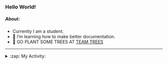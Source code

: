 ### Hello World!

##### About:
- Currently I am a student.
- 🌱 I’m learning how to make better documentation.
- 🌱 GO PLANT SOME TREES AT [TEAM TREES](https://teamtrees.org/)

---
<details>
  <summary>:zap: My Activity:</summary>
  
<!--START_SECTION:waka-->
![Code Time](http://img.shields.io/badge/Code%20Time-1%2C252%20hrs%2018%20mins-blue)

**I'm a Night 🦉** 

```text
🌞 Morning                2109 commits        ███░░░░░░░░░░░░░░░░░░░░░░   10.37 % 
🌆 Daytime                6768 commits        ████████░░░░░░░░░░░░░░░░░   33.29 % 
🌃 Evening                5866 commits        ███████░░░░░░░░░░░░░░░░░░   28.85 % 
🌙 Night                  5589 commits        ███████░░░░░░░░░░░░░░░░░░   27.49 % 
```
📅 **I'm Most Productive on Wednesday** 

```text
Monday                   2774 commits        ███░░░░░░░░░░░░░░░░░░░░░░   13.64 % 
Tuesday                  2790 commits        ███░░░░░░░░░░░░░░░░░░░░░░   13.72 % 
Wednesday                4795 commits        ██████░░░░░░░░░░░░░░░░░░░   23.58 % 
Thursday                 2688 commits        ███░░░░░░░░░░░░░░░░░░░░░░   13.22 % 
Friday                   2221 commits        ███░░░░░░░░░░░░░░░░░░░░░░   10.92 % 
Saturday                 1769 commits        ██░░░░░░░░░░░░░░░░░░░░░░░   08.70 % 
Sunday                   3295 commits        ████░░░░░░░░░░░░░░░░░░░░░   16.21 % 
```


📊 **This Week I Spent My Time On** 

```text
🔥 Editors: 
IntelliJ                 1 hr 11 mins        ████████████████████████░   94.98 % 
Android Studio           3 mins              █░░░░░░░░░░░░░░░░░░░░░░░░   05.02 % 

🐱‍💻 Projects: 
library_management_system42 mins             ██████████████░░░░░░░░░░░   57.22 % 
microservices-demo       27 mins             █████████░░░░░░░░░░░░░░░░   36.60 % 
e-wallet                 3 mins              █░░░░░░░░░░░░░░░░░░░░░░░░   04.88 % 
Unknown Project          0 secs              ░░░░░░░░░░░░░░░░░░░░░░░░░   01.16 % 
swagstore                0 secs              ░░░░░░░░░░░░░░░░░░░░░░░░░   00.09 % 
```


 Last Updated on 15/11/2023 14:12:40 UTC
<!--END_SECTION:waka-->
</details>
